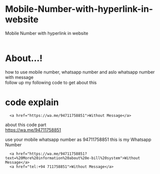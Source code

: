 # Mobile-Number-with-hyperlink-in-website
Mobile Number with hyperlink in website
 <br><br>
 
# About...!

how to use mobile number, whatsapp number and aslo whatsapp number with message<br>
follow up my following code to get about this<br>

# code explain


      <a href="https://wa.me/94711758851">Without Message</a>

about this code part<br>
      https://wa.me/94711758851

use your mobile whatsapp number as 94711758851 this is my Whatsapp Number

      <a href="https://wa.me/94711758851?text=%20More%20information%20about%20e-bill%20system">Without Message</a>
      <a href="tel:+94 711758851">Without Message</a>

